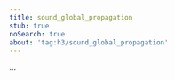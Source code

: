 ```yaml
---
title: sound_global_propagation
stub: true
noSearch: true
about: 'tag:h3/sound_global_propagation'
---
```

  ...
  